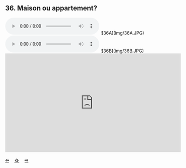 ## 36. Maison ou appartement?

  <audio controls>
    <source src="sound/36A.ogg"></source>
  </audio>
![36A](img/36A.JPG)

  <audio controls>
    <source src="sound/36B.ogg"></source>
  </audio>
![36B](img/36B.JPG)

<iframe width="560" height="315" src="https://www.youtube.com/embed/" frameborder="0" allow="accelerometer; autoplay; encrypted-media; gyroscope; picture-in-picture" allowfullscreen></iframe>

<p style='font-weight:bolder'>
  <a href='35.html' title='Önceki sayfa'>⇦</a>&emsp;
  <a href='..' title='Ana sayfa'>⇧</a>&emsp;
  <a href='37.html' title='Sonraki sayfa'>⇨</a>
</p>